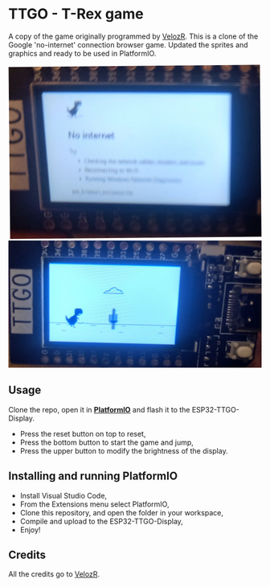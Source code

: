 # TTGO - T-Rex game

A copy of the game originally programmed by [VelozR](https://github.com/VolosR/TRexTTGOdisplay). This is a clone of the Google 'no-internet' connection browser game. Updated the sprites and graphics and ready to be used in PlatformIO.

![Start screen](assets/20211231_171534.jpg)
![Action screen](assets/20211231_171609.jpg)

## Usage
Clone the repo, open it in [**PlatformIO**](https://platformio.org/) and flash it to the ESP32-TTGO-Display.

- Press the reset button on top to reset,
- Press the bottom button to start the game and jump,
- Press the upper button to modify the brightness of the display.

## Installing and running PlatformIO

- Install Visual Studio Code,
- From the Extensions menu select PlatformIO,
- Clone this repository, and open the folder in your workspace,
- Compile and upload to the ESP32-TTGO-Display,
- Enjoy!

## Credits
All the credits go to [VelozR](https://github.com/VolosR).
